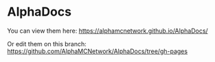 # AlphaDocs

You can view them here:
https://alphamcnetwork.github.io/AlphaDocs/

Or edit them on this branch:
https://github.com/AlphaMCNetwork/AlphaDocs/tree/gh-pages
